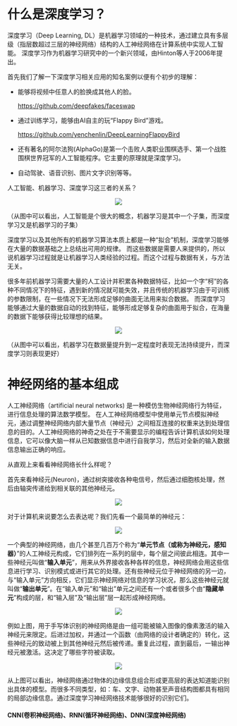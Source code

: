 # 什么是深度学习？

深度学习（Deep Learning, DL）是机器学习领域的一种技术，通过建立具有多层级（指层数超过三层的神经网络）结构的人工神经网络在计算系统中实现人工智能。
深度学习作为机器学习研究中的一个新兴领域，由Hinton等人于2006年提出。


首先我们了解一下深度学习相关应用的知名案例以便有个初步的理解：

* 能够将视频中任意人的脸换成其他人的脸。

    https://github.com/deepfakes/faceswap

* 通过训练学习，能够由AI自主的玩“Flappy Bird”游戏。

    https://github.com/yenchenlin/DeepLearningFlappyBird

* 还有著名的阿尔法狗(AlphaGo)是第一个击败人类职业围棋选手、第一个战胜围棋世界冠军的人工智能程序。它主要的原理就是深度学习。 
* 自动驾驶、语音识别、图片文字识别等等。

人工智能、机器学习、深度学习这三者的关系？

<p align="center">
  <img src="https://github.com/kebiao/deeplearning/blob/master/screenshots/tutorial/getting_started_1.png">
</p>

（从图中可以看出，人工智能是个很大的概念，机器学习是其中一个子集，而深度学习又是机器学习的子集）


深度学习以及其他所有的机器学习算法本质上都是一种“拟合”机制，深度学习能够在大量的数据基础之上总结出可用的规律。
而这些数据是需要人来提供的，所以说机器学习过程就是让机器学习人类经验的过程。而这个过程与数据有关，与方法无关。


很多年前机器学习需要大量的人工设计并积累各种数据特征，比如一个字“柯”的各种不同情况下的特征，遇到新的情况就可能失效，并且传统的机器学习由于可训练的参数限制，在一些情况下无法形成足够的曲面无法用来拟合数据。
而深度学习能够通过大量的数据自动的找到特征，能够形成足够复杂的曲面用于拟合，在海量的数据下能够获得比较理想的结果。

<p align="center">
  <img src="https://github.com/kebiao/deeplearning/blob/master/screenshots/tutorial/getting_started_2.png">
</p>

（从图中可以看出，机器学习在数据量提升到一定程度时表现无法持续提升，而深度学习则表现更好）

# 神经网络的基本组成

人工神经网络（artificial neural networks) 是一种模仿生物神经网络行为特征，进行信息处理的算法数学模型。
在人工神经网络模型中使用单元节点模拟神经元，通过调整神经网络内部大量节点（神经元）之间相互连接的权重来达到处理信息的目的。人工神经网络的神奇之处在于不需要显示的编程告诉计算机该如何处理信息，它可以像大脑一样从已知数据信息中进行自我学习，然后对全新的输入数据信息输出正确的响应。

从直观上来看看神经网络长什么样呢？

首先来看神经元(Neuron)，通过树突接收各种电信号，然后通过细胞核处理，然后由轴突传递给到相关联的其他神经元。

<p align="center">
  <img src="https://github.com/kebiao/deeplearning/blob/master/screenshots/tutorial/getting_started_3.png">
</p>

对于计算机来说要怎么去表达呢？我们先看一个最简单的神经元：

<p align="center">
  <img src="https://github.com/kebiao/deeplearning/blob/master/screenshots/tutorial/getting_started_5.png">
</p>

一个典型的神经网络，由几个甚至几百万个称为“**单元节点（或称为神经元，感知器）**”的人工神经元构成，它们排列在一系列的层中，每个层之间彼此相连。其中一些神经元叫做“**输入单元**”，用来从外界接收各种各样的信息，神经网络会用这些信息进行学习、识别模式或进行其它的处理。还有些神经元位于神经网络的另一边，与“输入单元”方向相反，它们显示神经网络对信息的学习状况，那么这些神经元就叫做“**输出单元**”。在“输入单元”和“输出”单元之间还有一个或者很多个由“**隐藏单元**”构成的层，和“输入层”及“输出层”层一起形成神经网络。


<p align="center">
  <img src="https://github.com/kebiao/deeplearning/blob/master/screenshots/tutorial/getting_started_4.png">
</p>

例如上图，用于手写体识别的神经网络是由一组可能被输入图像的像素激活的输入神经元来限定。后进过加权，并通过一个函数（由网络的设计者确定的）转化，这些神经元的致动被上到其他神经元然后被传递。重复此过程，直到最后，一输出神经元被激活。这决定了哪些字符被读取。

<p align="center">
  <img src="https://github.com/kebiao/deeplearning/blob/master/screenshots/tutorial/getting_started_6.png">
</p>

从上图可以看出，神经网络通过物体的边缘信息组合形成更高层的表达知道能识别出具体的模型。而很多不同类型，如：车、文字、动物甚至声音结构图都具有相同的局部边缘信息。通过深度学习神经网络技术能够很好的识别它们。
#### CNN(卷积神经网络)、RNN(循环神经网络)、DNN(深度神经网络)
